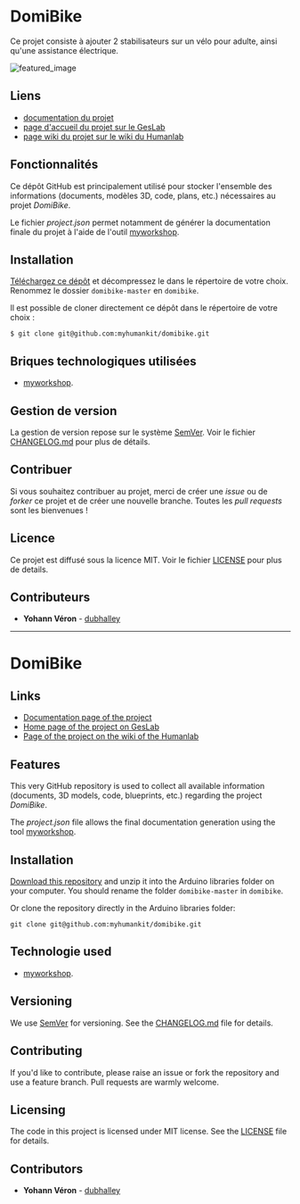 # DomiBike
Ce projet consiste à ajouter 2 stabilisateurs sur un vélo pour adulte, ainsi qu'une assistance électrique.

![featured_image](images/DSCF0302-2.JPG)

## Liens
 * [documentation du projet](https://docs.humanlab.me/myhumankit/domibike)
 * [page d'accueil du projet sur le GesLab](https://rennes.humanlab.me/projet/domibike/)
 * [page wiki du projet sur le wiki du Humanlab](http://wikilab.myhumankit.org/index.php?title=Projets:Domibike)


## Fonctionnalités
Ce dépôt GitHub est principalement utilisé pour stocker l'ensemble des informations (documents, modèles 3D, code, plans, etc.) nécessaires au projet _DomiBike_.

Le fichier _project.json_ permet notamment de générer la documentation finale du projet à l'aide de l'outil [myworkshop](https://github.com/myhumankit/myworkshop).

## Installation
[Téléchargez ce dépôt](https://github.com/myhumankit/domibike/archive/master.zip) et décompressez le dans le répertoire de votre choix. Renommez le dossier `domibike-master` en `domibike`.

Il est possible de cloner directement ce dépôt dans le répertoire de votre choix :

```
$ git clone git@github.com:myhumankit/domibike.git
```

## Briques technologiques utilisées
 * [myworkshop](https://github.com/myhumankit/myworkshop).

## Gestion de version
La gestion de version repose sur le système [SemVer](http://semver.org/). Voir le fichier [CHANGELOG.md](CHANGELOG.md) pour plus de détails.

## Contribuer
Si vous souhaitez contribuer au projet, merci de créer une _issue_ ou de _forker_ ce projet et de créer une nouvelle branche. Toutes les _pull requests_ sont les bienvenues !

## Licence
Ce projet est diffusé sous la licence MIT. Voir le fichier [LICENSE](LICENSE) pour plus de details.

## Contributeurs
 * **Yohann Véron** - [dubhalley](https://github.com/dubhalley)

---

# DomiBike

## Links
 * [Documentation page of the project](https://docs.humanlab.me/myhumankit/domibike)
 * [Home page of the project on GesLab](https://rennes.humanlab.me/projet/domibike/)
 * [Page of the project on the wiki of the Humanlab](http://wikilab.myhumankit.org/index.php?title=Projets:Domibike)


## Features
This very GitHub repository is used to collect all available information (documents, 3D models, code, blueprints, etc.) regarding the project _DomiBike_.

The _project.json_ file allows the final documentation generation using the tool [myworkshop](https://github.com/myhumankit/myworkshop).

## Installation
[Download this repository](https://github.com/myhumankit/domibike/archive/master.zip) and unzip it into the Arduino libraries folder on your computer. You should rename the folder `domibike-master` in `domibike`.

Or clone the repository directly in the Arduino libraries folder:

```
git clone git@github.com:myhumankit/domibike.git
```

## Technologie used
 * [myworkshop](https://github.com/myhumankit/myworkshop).

## Versioning
We use [SemVer](http://semver.org/) for versioning. See the [CHANGELOG.md](CHANGELOG.md) file for details.

## Contributing
If you'd like to contribute, please raise an issue or fork the repository and use a feature branch. Pull requests are warmly welcome.

## Licensing
The code in this project is licensed under MIT license. See the [LICENSE](LICENSE) file for details.

## Contributors
 * **Yohann Véron** - [dubhalley](https://github.com/dubhalley)

